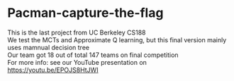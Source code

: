 # Pacman-capture-the-flag
This is the last project from UC Berkeley CS188 </br>
We test the MCTs and Approximate Q learning, but this final version mainly uses mamnual decision tree </br>
Our team got 18 out of total 147 teams on final competition </br>
For more info: see our YouTube presentation on https://youtu.be/EPOJS8HtJWI

